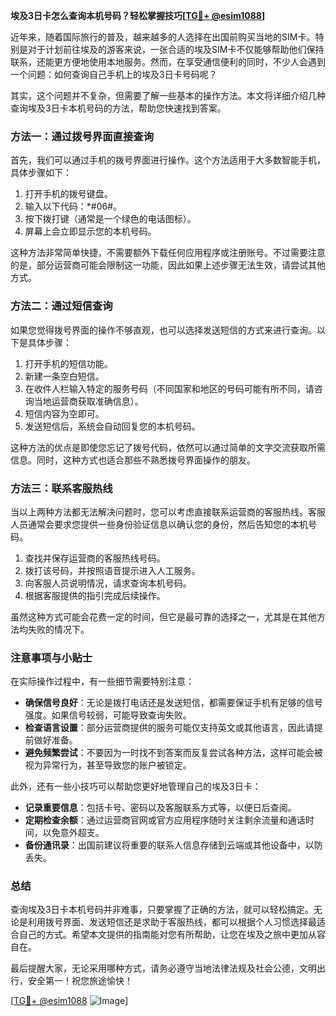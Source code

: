 **埃及3日卡怎么查询本机号码？轻松掌握技巧[[TG💪+ @esim1088](https://t.me/s/esim1088)]**

近年来，随着国际旅行的普及，越来越多的人选择在出国前购买当地的SIM卡。特别是对于计划前往埃及的游客来说，一张合适的埃及SIM卡不仅能够帮助他们保持联系，还能更方便地使用本地服务。然而，在享受通信便利的同时，不少人会遇到一个问题：如何查询自己手机上的埃及3日卡号码呢？

其实，这个问题并不复杂，但需要了解一些基本的操作方法。本文将详细介绍几种查询埃及3日卡本机号码的方法，帮助您快速找到答案。

### 方法一：通过拨号界面直接查询

首先，我们可以通过手机的拨号界面进行操作。这个方法适用于大多数智能手机，具体步骤如下：

1. 打开手机的拨号键盘。
2. 输入以下代码：*#06#。
3. 按下拨打键（通常是一个绿色的电话图标）。
4. 屏幕上会立即显示您的本机号码。

这种方法非常简单快捷，不需要额外下载任何应用程序或注册账号。不过需要注意的是，部分运营商可能会限制这一功能，因此如果上述步骤无法生效，请尝试其他方式。

### 方法二：通过短信查询

如果您觉得拨号界面的操作不够直观，也可以选择发送短信的方式来进行查询。以下是具体步骤：

1. 打开手机的短信功能。
2. 新建一条空白短信。
3. 在收件人栏输入特定的服务号码（不同国家和地区的号码可能有所不同，请咨询当地运营商获取准确信息）。
4. 短信内容为空即可。
5. 发送短信后，系统会自动回复您的本机号码。

这种方法的优点是即使您忘记了拨号代码，依然可以通过简单的文字交流获取所需信息。同时，这种方式也适合那些不熟悉拨号界面操作的朋友。

### 方法三：联系客服热线

当以上两种方法都无法解决问题时，您可以考虑直接联系运营商的客服热线。客服人员通常会要求您提供一些身份验证信息以确认您的身份，然后告知您的本机号码。

1. 查找并保存运营商的客服热线号码。
2. 拨打该号码，并按照语音提示进入人工服务。
3. 向客服人员说明情况，请求查询本机号码。
4. 根据客服提供的指引完成后续操作。

虽然这种方式可能会花费一定的时间，但它是最可靠的选择之一，尤其是在其他方法均失败的情况下。

### 注意事项与小贴士

在实际操作过程中，有一些细节需要特别注意：

- **确保信号良好**：无论是拨打电话还是发送短信，都需要保证手机有足够的信号强度。如果信号较弱，可能导致查询失败。
- **检查语言设置**：部分运营商提供的服务可能仅支持英文或其他语言，因此请提前做好准备。
- **避免频繁尝试**：不要因为一时找不到答案而反复尝试各种方法，这样可能会被视为异常行为，甚至导致您的账户被锁定。

此外，还有一些小技巧可以帮助您更好地管理自己的埃及3日卡：

- **记录重要信息**：包括卡号、密码以及客服联系方式等，以便日后查阅。
- **定期检查余额**：通过运营商官网或官方应用程序随时关注剩余流量和通话时间，以免意外超支。
- **备份通讯录**：出国前建议将重要的联系人信息存储到云端或其他设备中，以防丢失。

### 总结

查询埃及3日卡本机号码并非难事，只要掌握了正确的方法，就可以轻松搞定。无论是利用拨号界面、发送短信还是求助于客服热线，都可以根据个人习惯选择最适合自己的方式。希望本文提供的指南能对您有所帮助，让您在埃及之旅中更加从容自在。

最后提醒大家，无论采用哪种方式，请务必遵守当地法律法规及社会公德，文明出行，安全第一！祝您旅途愉快！

[[TG💪+ @esim1088](https://t.me/s/esim1088) ![Image](https://i.postimg.cc/4NQfJmqS/Snipaste-2025-05-13-00-14-12.png)]
